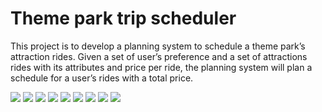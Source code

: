 # Theme park trip scheduler

This project is to develop a planning system to schedule a theme park’s attraction rides. Given a set of user’s
preference and a set of attractions rides with its attributes and price per ride, the planning system will plan
a schedule for a user’s rides with a total price.

<img src="https://github.com/supcicak0/Theme-park/blob/main/theme%20park/Capture.PNG">

<img src="https://github.com/supcicak0/Theme-park/blob/main/theme%20park/Preview/Extra%20Assignment-2.png">

<img src="https://github.com/supcicak0/Theme-park/blob/main/theme%20park/Preview/Extra%20Assignment-3.png" >

<img src="https://github.com/supcicak0/Theme-park/blob/main/theme%20park/Preview/Extra%20Assignment-4.png" >

<img src="https://github.com/supcicak0/Theme-park/blob/main/theme%20park/Preview/Extra%20Assignment-5.png" >

<img src="https://github.com/supcicak0/Theme-park/blob/main/theme%20park/Preview/Extra%20Assignment-6.png" >

<img src="https://github.com/supcicak0/Theme-park/blob/main/theme%20park/Preview/Extra%20Assignment-7.png" >

<img src="https://github.com/supcicak0/Theme-park/blob/main/theme%20park/Preview/Extra%20Assignment-8.png" >

<img src="https://github.com/supcicak0/Theme-park/blob/main/theme%20park/Preview/Extra%20Assignment-9.png" >

